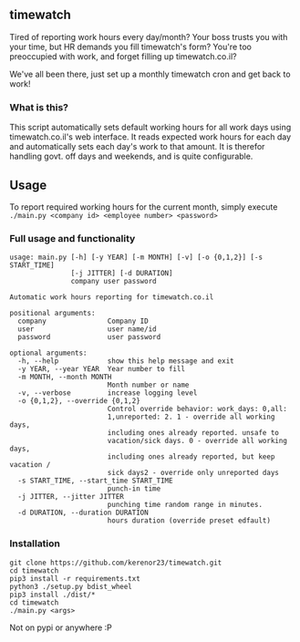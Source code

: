 ## timewatch

Tired of reporting work hours every day/month?
Your boss trusts you with your time, but HR demands you fill timewatch's form?
You're too preoccupied with work, and forget filling up timewatch.co.il?

We've all been there, just set up a monthly timewatch cron and get back to work!

### What is this?
This script automatically sets default working hours for all work days using timewatch.co.il's web interface.
It reads expected work hours for each day and automatically sets each day's work to that amount.
It is therefor handling govt. off days and weekends, and is quite configurable.

## Usage
To report required working hours for the current month, simply execute
```./main.py <company id> <employee number> <password>```

### Full usage and functionality

```
usage: main.py [-h] [-y YEAR] [-m MONTH] [-v] [-o {0,1,2}] [-s START_TIME]
               [-j JITTER] [-d DURATION]
               company user password

Automatic work hours reporting for timewatch.co.il

positional arguments:
  company               Company ID
  user                  user name/id
  password              user password

optional arguments:
  -h, --help            show this help message and exit
  -y YEAR, --year YEAR  Year number to fill
  -m MONTH, --month MONTH
                        Month number or name
  -v, --verbose         increase logging level
  -o {0,1,2}, --override {0,1,2}
                        Control override behavior: work_days: 0,all:
                        1,unreported: 2. 1 - override all working days,
                        including ones already reported. unsafe to
                        vacation/sick days. 0 - override all working days,
                        including ones already reported, but keep vacation /
                        sick days2 - override only unreported days
  -s START_TIME, --start_time START_TIME
                        punch-in time
  -j JITTER, --jitter JITTER
                        punching time random range in minutes.
  -d DURATION, --duration DURATION
                        hours duration (override preset edfault)
```

### Installation

```
git clone https://github.com/kerenor23/timewatch.git
cd timewatch
pip3 install -r requirements.txt
python3 ./setup.py bdist_wheel
pip3 install ./dist/*
cd timewatch
./main.py <args>
```

Not on pypi or anywhere :P
